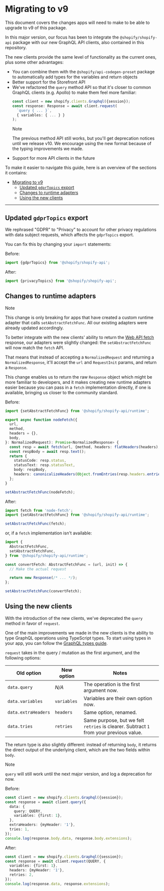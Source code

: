 # Migrating to v9

This document covers the changes apps will need to make to be able to upgrade to v9 of this package.

In this major version, our focus has been to integrate the `@shopify/shopify-api` package with our new GraphQL API clients, also contained in this repository.

The new clients provide the same level of functionality as the current ones, plus some other advantages:

- You can combine them with the `@shopify/api-codegen-preset` package to automatically add types for the variables and return objects
- Better support for the Storefront API
- We've refactored the `query` method API so that it's closer to common GraphQL clients (e.g. Apollo) to make them feel more familiar:
  ```ts
  const client = new shopify.clients.Graphql({session});
  const response: Response = await client.request(
    `query { ... }`,
    { variables: { ... } }
  );
  ```
  > [!NOTE]
  > The previous method API still works, but you'll get deprecation notices until we release v10.
  > We encourage using the new format because of the typing improvements we made.
- Support for more API clients in the future

To make it easier to navigate this guide, here is an overview of the sections it contains:

- [Migrating to v9](#migrating-to-v9)
  - [Updated `gdprTopics` export](#updated-gdprtopics-export)
  - [Changes to runtime adapters](#changes-to-runtime-adapters)
  - [Using the new clients](#using-the-new-clients)

---

## Updated `gdprTopics` export

We rephrased "GDPR" to "Privacy" to account for other privacy regulations with data subject requests, which affects the `gdprTopics` export.

You can fix this by changing your `import` statements:

Before:

```ts
import {gdprTopics} from '@shopify/shopify-api';
```

After:

```ts
import {privacyTopics} from '@shopify/shopify-api';
```

## Changes to runtime adapters

> [!NOTE]
> This change is only breaking for apps that have created a custom runtime adapter that calls `setAbstractFetchFunc`.
> All our existing adapters were already updated accordingly.

To better integrate with the new clients' ability to return the [Web API fetch](https://developer.mozilla.org/en-US/docs/Web/API/Fetch_API) response, our adapters were slightly changed: the `setAbstractFetchFunc` will now match the `fetch` API.

That means that instead of accepting a `NormalizedRequest` and returning a `NormalizedResponse`, it'll accept the `url` and `RequestInit` params, and return a `Response`.

This change enables us to return the raw `Response` object which might be more familiar to developers, and it makes creating new runtime adapters easier because you can pass in a `fetch` implementation directly, if one is available, bringing us closer to the community standard.

Before:

```ts
import {setAbstractFetchFunc} from '@shopify/shopify-api/runtime';

export async function nodeFetch({
  url,
  method,
  headers = {},
  body,
}: NormalizedRequest): Promise<NormalizedResponse> {
  const resp = await fetch(url, {method, headers: flatHeaders(headers), body});
  const respBody = await resp.text();
  return {
    statusCode: resp.status,
    statusText: resp.statusText,
    body: respBody,
    headers: canonicalizeHeaders(Object.fromEntries(resp.headers.entries())),
  };
}

setAbstractFetchFunc(nodeFetch);
```

After:

```ts
import fetch from 'node-fetch';
import {setAbstractFetchFunc} from '@shopify/shopify-api/runtime';

setAbstractFetchFunc(fetch);
```

or, if a `fetch` implementation isn't available:

```ts
import {
  AbstractFetchFunc,
  setAbstractFetchFunc,
} from '@shopify/shopify-api/runtime';

const convertFetch: AbstractFetchFunc = (url, init) => {
  // Make the actual request

  return new Response(/* ... */);
};

setAbstractFetchFunc(convertFetch);
```

## Using the new clients

With the introduction of the new clients, we've deprecated the `query` method in favor of `request`.

One of the main improvements we made in the new clients is the ability to type GraphQL operations using TypeScript types.
To start using types in your app, you can follow the [GraphQL types guide](./guides/graphql-types.md).

`request` takes in the query / mutation as the first argument, and the following options:

| Old option          | New option  | Notes                                                                                  |
| ------------------- | ----------- | -------------------------------------------------------------------------------------- |
| `data.query`        | _N/A_       | The operation is the first argument now.                                               |
| `data.variables`    | `variables` | Variables are their own option now.                                                    |
| `data.extraHeaders` | `headers`   | Same option, renamed.                                                                  |
| `data.tries`        | `retries`   | Same purpose, but we felt `retries` is clearer. Subtract `1` from your previous value. |

The return type is also slightly different: instead of returning `body`, it returns the direct output of the underlying client, which are the two fields within `body`.

> [!NOTE]
>
> `query` will still work until the next major version, and log a deprecation for now.

Before:

```ts
const client = new shopify.clients.Graphql({session});
const response = await client.query({
  data: {
    query: QUERY,
    variables: {first: 1},
  },
  extraHeaders: {myHeader: '1'},
  tries: 1,
});
console.log(response.body.data, response.body.extensions);
```

After:

```ts
const client = new shopify.clients.Graphql({session});
const response = await client.request(QUERY, {
  variables: {first: 1},
  headers: {myHeader: '1'},
  retries: 2,
});
console.log(response.data, response.extensions);
```
